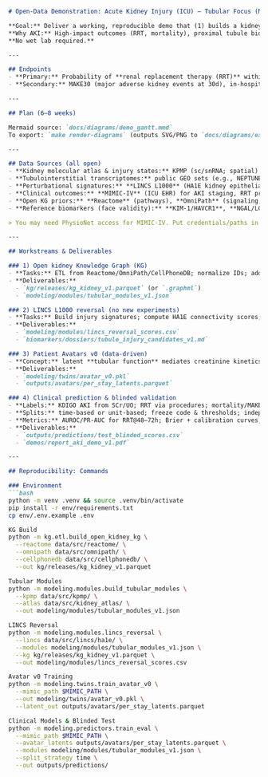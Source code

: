 ```markdown
# Open-Data Demonstration: Acute Kidney Injury (ICU) — Tubular Focus (No New Experiments)

**Goal:** Deliver a working, reproducible demo that (1) builds a kidney-focused open Knowledge Graph (KG), (2) derives **tubular functional modules** from public single-cell/spatial data, (3) uses **LINCS L1000** perturbation signatures to simulate “interventions” (reversal analysis), and (4) validates **clinical predictions** and **biomarker ranking** on a **blinded** slice of a public ICU cohort (**MIMIC-IV**).  
**Why AKI:** High-impact outcomes (RRT, mortality), proximal tubule biology, and rich open datasets.  
**No wet lab required.**

---

## Endpoints
- **Primary:** Probability of **renal replacement therapy (RRT)** within **48–72h** of ICU admission (or AKI onset proxy).  
- **Secondary:** MAKE30 (major adverse kidney events at 30d), in-hospital mortality.

---

## Plan (6–8 weeks)

Mermaid source: `docs/diagrams/demo_gantt.mmd`  
To export: `make render-diagrams` (outputs SVG/PNG to `docs/diagrams/exports/`).

---

## Data Sources (all open)
- **Kidney molecular atlas & injury states:** KPMP (sc/snRNA; spatial) & human kidney atlas references.  
- **Tubulointerstitial transcriptomes:** public GEO sets (e.g., NEPTUNE) for tubular signatures.  
- **Perturbational signatures:** **LINCS L1000** (HA1E kidney epithelial line).  
- **Clinical outcomes:** **MIMIC-IV** (ICU EHR) for AKI staging, RRT procedures, urine output, labs, mortality.  
- **Open KG priors:** **Reactome** (pathways), **OmniPath** (signaling; ligand–receptor), **CellPhoneDB** (curated L-R).  
- **Reference biomarkers (face validity):** **KIM-1/HAVCR1**, **NGAL/LCN2**.

> You may need PhysioNet access for MIMIC-IV. Put credentials/paths in `.env`.

---

## Workstreams & Deliverables

### 1) Open kidney Knowledge Graph (KG)
- **Tasks:** ETL from Reactome/OmniPath/CellPhoneDB; normalize IDs; add direction/sign/context; derive tubular modules from KPMP/atlas (barrier/TEER, transport, injury/repair, mito stress/inflammation); register secretome links.
- **Deliverables:**  
  - `kg/releases/kg_kidney_v1.parquet` (or `.graphml`)  
  - `modeling/modules/tubular_modules_v1.json`

### 2) LINCS L1000 reversal (no new experiments)
- **Tasks:** Build injury signatures; compute HA1E connectivity scores; keep mechanistically plausible reversers per KG; assemble mechanism+biomarker shortlist.
- **Deliverables:**  
  - `modeling/modules/lincs_reversal_scores.csv`  
  - `biomarkers/dossiers/tubule_injury_candidates_v1.md`

### 3) Patient Avatars v0 (data-driven)
- **Concept:** latent **tubular function** mediates creatinine kinetics, urine output, acid–base/electrolytes; regularized by KG priors.
- **Deliverables:**  
  - `modeling/twins/avatar_v0.pkl`  
  - `outputs/avatars/per_stay_latents.parquet`

### 4) Clinical prediction & blinded validation
- **Labels:** KDIGO AKI from SCr/UO; RRT via procedures; mortality/MAKE30 via EHR.  
- **Splits:** time-based or unit-based; freeze code & thresholds; independent scorer holds labels.  
- **Metrics:** AUROC/PR-AUC for RRT@48–72h; Brier + calibration curves; decision-curve; NRI vs baseline.
- **Deliverables:**  
  - `outputs/predictions/test_blinded_scores.csv`  
  - `demos/report_aki_demo_v1.pdf`

---

## Reproducibility: Commands

### Environment
```bash
python -m venv .venv && source .venv/bin/activate
pip install -r env/requirements.txt
cp env/.env.example .env

KG Build
python -m kg.etl.build_open_kidney_kg \
  --reactome data/src/reactome/ \
  --omnipath data/src/omnipath/ \
  --cellphonedb data/src/cellphonedb/ \
  --out kg/releases/kg_kidney_v1.parquet

Tubular Modules
python -m modeling.modules.build_tubular_modules \
  --kpmp data/src/kpmp/ \
  --atlas data/src/kidney_atlas/ \
  --out modeling/modules/tubular_modules_v1.json

LINCS Reversal
python -m modeling.modules.lincs_reversal \
  --lincs data/src/lincs/ha1e/ \
  --modules modeling/modules/tubular_modules_v1.json \
  --kg kg/releases/kg_kidney_v1.parquet \
  --out modeling/modules/lincs_reversal_scores.csv

Avatar v0 Training
python -m modeling.twins.train_avatar_v0 \
  --mimic_path $MIMIC_PATH \
  --out modeling/twins/avatar_v0.pkl \
  --latent_out outputs/avatars/per_stay_latents.parquet

Clinical Models & Blinded Test
python -m modeling.predictors.train_eval \
  --mimic_path $MIMIC_PATH \
  --avatar_latents outputs/avatars/per_stay_latents.parquet \
  --modules modeling/modules/tubular_modules_v1.json \
  --split_strategy time \
  --out outputs/predictions/